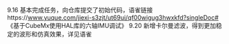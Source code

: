 9.16 基本完成任务，向仓库提交了初始代码，语雀链接https://www.yuque.com/jiexi-s3zjt/ut69ui/qf00wigug3hwxkfd?singleDoc# 《基于CubeMx使用HAL库的六轴IMU调试》
9.20 新增卡尔曼滤波，得到更加稳定的波形和仿真效果，详见语雀
